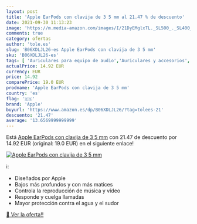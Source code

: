 ```yaml
---
layout: post
title: 'Apple EarPods con clavija de 3 5 mm al 21.47 % de descuento'
date: 2021-09-30 11:13:23
image: 'https://m.media-amazon.com/images/I/21DyEMglxTL._SL500_._SL400_.jpg'
comments: true
category: ofertas
author: 'tole.es'
slug: 'B06XDLJL26-es Apple EarPods con clavija de 3 5 mm'
sku: 'B06XDLJL26-es'
tags: [ 'Auriculares para equipo de audio','Auriculares y accesorios','Electrónica','apple', ]
actualPrice: 14.92 EUR
currency: EUR
price: 14.92
comparePrice: 19.0 EUR
prodname: 'Apple EarPods con clavija de 3 5 mm'
country: 'es'
flag: '🇪🇸'
brand: 'Apple'
buyurl: 'https://www.amazon.es/dp/B06XDLJL26/?tag=tolees-21'
descuento: '21.47'
average: '13.6569999999999'
---
```


Está [Apple EarPods con clavija de 3 5 mm](https://www.amazon.es/dp/B06XDLJL26/?tag=tolees-21) con 21.47 de descuento por 14.92 EUR (original: 19.0 EUR) en el siguiente enlace!

[![Apple EarPods con clavija de 3 5 mm](https://m.media-amazon.com/images/I/21DyEMglxTL._SL500_._SL400_.jpg)](https://www.amazon.es/dp/B06XDLJL26/?tag=tolees-21)

ℹ️:

- Diseñados por Apple
- Bajos más profundos y con más matices
- Controla la reproducción de música y vídeo
- Responde y cuelga llamadas
- Mayor protección contra el agua y el sudor

[🛒 Ver la oferta!!](https://www.amazon.es/dp/B06XDLJL26/?tag=tolees-21)
